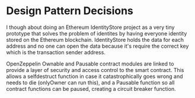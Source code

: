 # Design Pattern Decisions

I though about doing an Ethereum IdentityStore project as a very tiny prototype that solves the problem of identites by having everyone identity stored on the Ethereum blockchain.
IdentityStore holds the data for each address and no one can open the data because it's require the correct key which is the transaction sender address.

OpenZeppelin Ownable and Pausable contract modules are linked to provide a layer of security and access control to the smart contract. This allows a selfdestruct function in case it catastrophically goes wrong and needs to die (onlyOwner can run this), and a Pausable function so all contract functions can be paused, creating a circuit breaker function.
